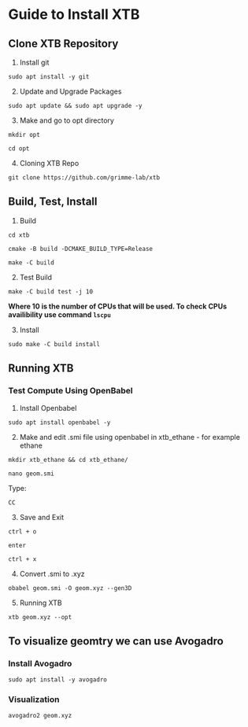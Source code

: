 # Guide to Install XTB

## Clone XTB Repository
1. Install git  
```
sudo apt install -y git
```
2. Update and Upgrade Packages
```
sudo apt update && sudo apt upgrade -y
```
3. Make and go to opt directory
```
mkdir opt
```
```
cd opt
```
4. Cloning XTB Repo
```
git clone https://github.com/grimme-lab/xtb
```

## Build, Test, Install
1. Build
```
cd xtb
```
```
cmake -B build -DCMAKE_BUILD_TYPE=Release
```
```
make -C build
```
2. Test Build
```
make -C build test -j 10
```
__Where 10 is the number of CPUs that will be used. To check CPUs availibility use command `` lscpu ``__


3. Install
```
sudo make -C build install
```

## Running XTB
### Test Compute Using OpenBabel
1. Install Openbabel
```
sudo apt install openbabel -y
```
2. Make and edit .smi file using openbabel in xtb_ethane - for example ethane
```
mkdir xtb_ethane && cd xtb_ethane/
```
```
nano geom.smi
```
Type:
```
CC
```
3. Save and Exit
```
ctrl + o
```
```
enter
```
```
ctrl + x
```
4. Convert .smi to .xyz
```
obabel geom.smi -O geom.xyz --gen3D
```
5. Running XTB
```
xtb geom.xyz --opt
```

## To visualize geomtry we can use __Avogadro__
### Install Avogadro
```
sudo apt install -y avogadro
```
### Visualization
```
avogadro2 geom.xyz
```
